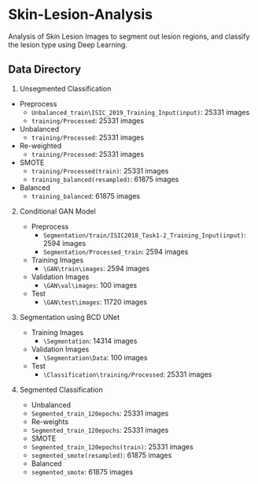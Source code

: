 # Skin-Lesion-Analysis

Analysis of Skin Lesion Images to segment out lesion regions, and classify the lesion type using Deep Learning.

## Data Directory

1. Unsegmented Classification
  - Preprocess
    - `Unbalanced_train\ISIC_2019_Training_Input(input)`: 25331 images
    - `training/Processed`: 25331 images
  - Unbalanced
    - `training/Processed`: 25331 images
  - Re-weighted
    - `training/Processed`: 25331 images
  - SMOTE
    - `training/Processed(train)`: 25331 images
    - `training_balanced(resampled)`: 61875 images
  - Balanced    
    - `training_balanced`: 61875 images

2. Conditional GAN Model

   - Preprocess
     - `Segmentation/train/ISIC2018_Task1-2_Training_Input(input)`: 2594 images
     - `Segmentation/Processed_train`: 2594 images
   - Training Images
     - `\GAN\train\images`: 2594 images 
   - Validation Images
     - `\GAN\val\images`: 100 images
   - Test           
     - `\GAN\test\images`: 11720 images

3. Segmentation using BCD UNet

   - Training Images
     - `\Segmentation`: 14314 images 
   - Validation Images 
     - `\Segmentation\Data`: 100 images
   - Test            
     - `\Classification\training/Processed`: 25331 images

4. Segmented Classification

   - Unbalanced
    - `Segmented_train_120epochs`: 25331 images
   - Re-weights
    - `Segmented_train_120epochs`: 25331 images
   - SMOTE 
    - `Segmented_train_120epochs(train)`: 25331 images
    - `segmented_smote(resampled)`: 61875 images
   - Balanced  
    - `segmented_smote`: 61875 images  
